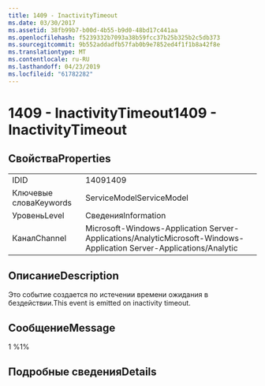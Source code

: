 ```yaml
---
title: 1409 - InactivityTimeout
ms.date: 03/30/2017
ms.assetid: 38fb99b7-b00d-4b55-b9d0-48bd17c441aa
ms.openlocfilehash: f5239332b7093a38b59fcc37b25b325b2c5db373
ms.sourcegitcommit: 9b552addadfb57fab0b9e7852ed4f1f1b8a42f8e
ms.translationtype: MT
ms.contentlocale: ru-RU
ms.lasthandoff: 04/23/2019
ms.locfileid: "61782282"
---
```

# <a name="1409---inactivitytimeout"></a><span data-ttu-id="c26b3-102">1409 - InactivityTimeout</span><span class="sxs-lookup"><span data-stu-id="c26b3-102">1409 - InactivityTimeout</span></span>
## <a name="properties"></a><span data-ttu-id="c26b3-103">Свойства</span><span class="sxs-lookup"><span data-stu-id="c26b3-103">Properties</span></span>  
  
|||  
|-|-|  
|<span data-ttu-id="c26b3-104">ID</span><span class="sxs-lookup"><span data-stu-id="c26b3-104">ID</span></span>|<span data-ttu-id="c26b3-105">1409</span><span class="sxs-lookup"><span data-stu-id="c26b3-105">1409</span></span>|  
|<span data-ttu-id="c26b3-106">Ключевые слова</span><span class="sxs-lookup"><span data-stu-id="c26b3-106">Keywords</span></span>|<span data-ttu-id="c26b3-107">ServiceModel</span><span class="sxs-lookup"><span data-stu-id="c26b3-107">ServiceModel</span></span>|  
|<span data-ttu-id="c26b3-108">Уровень</span><span class="sxs-lookup"><span data-stu-id="c26b3-108">Level</span></span>|<span data-ttu-id="c26b3-109">Сведения</span><span class="sxs-lookup"><span data-stu-id="c26b3-109">Information</span></span>|  
|<span data-ttu-id="c26b3-110">Канал</span><span class="sxs-lookup"><span data-stu-id="c26b3-110">Channel</span></span>|<span data-ttu-id="c26b3-111">Microsoft-Windows-Application Server-Applications/Analytic</span><span class="sxs-lookup"><span data-stu-id="c26b3-111">Microsoft-Windows-Application Server-Applications/Analytic</span></span>|  
  
## <a name="description"></a><span data-ttu-id="c26b3-112">Описание</span><span class="sxs-lookup"><span data-stu-id="c26b3-112">Description</span></span>  
 <span data-ttu-id="c26b3-113">Это событие создается по истечении времени ожидания в бездействии.</span><span class="sxs-lookup"><span data-stu-id="c26b3-113">This event is emitted on inactivity timeout.</span></span>  
  
## <a name="message"></a><span data-ttu-id="c26b3-114">Сообщение</span><span class="sxs-lookup"><span data-stu-id="c26b3-114">Message</span></span>  
 <span data-ttu-id="c26b3-115">1 %</span><span class="sxs-lookup"><span data-stu-id="c26b3-115">1%</span></span>  
  
## <a name="details"></a><span data-ttu-id="c26b3-116">Подробные сведения</span><span class="sxs-lookup"><span data-stu-id="c26b3-116">Details</span></span>
